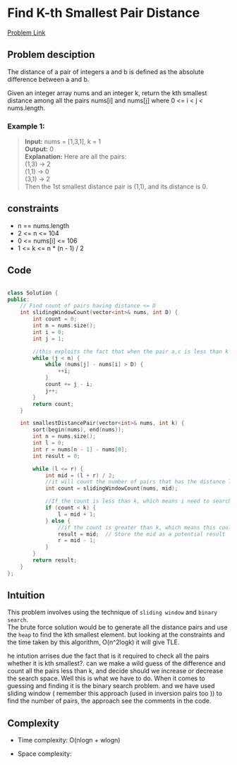 # Find K-th Smallest Pair Distance
[Problem Link](https://leetcode.com/problems/find-k-th-smallest-pair-distance/description/?envType=daily-question&envId=2024-08-14)

## Problem desciption 
The distance of a pair of integers a and b is defined as the absolute difference between a and b.

Given an integer array nums and an integer k, return the kth smallest distance among all the pairs nums[i] and nums[j] where 0 <= i < j < nums.length.

### Example 1:

> **Input:** nums = [1,3,1], k = 1<br>
> **Output:** 0<br>
> **Explanation:** Here are all the pairs:<br>
> (1,3) -> 2<br>
> (1,1) -> 0<br>
> (3,1) -> 2<br>
> Then the 1st smallest distance pair is (1,1), and its distance is 0.<br>

## constraints
* n == nums.length
* 2 <= n <= 104
* 0 <= nums[i] <= 106
* 1 <= k <= n * (n - 1) / 2

## Code
```cpp

class Solution {
public:
    // Find count of pairs having distance <= D
    int slidingWindowCount(vector<int>& nums, int D) {
        int count = 0;
        int n = nums.size();
        int i = 0;
        int j = 1;

        //this exploits the fact that when the pair a,c is less than k in the array [a,b,c], the pair (a,b) should also be less than the k due to the fact that it is b<c and dif of a,b will also be less. remember it is sorted. 
        while (j < n) {
            while (nums[j] - nums[i] > D) {
                ++i;
            }
            count += j - i;
            j++;
        }
        return count;
    }

    int smallestDistancePair(vector<int>& nums, int k) {
        sort(begin(nums), end(nums));
        int n = nums.size();
        int l = 0;
        int r = nums[n - 1] - nums[0];
        int result = 0;

        while (l <= r) {
            int mid = (l + r) / 2;
            //it will count the number of pairs that has the distance less than or equal to mid.
            int count = slidingWindowCount(nums, mid);

            //If the count is less than k, which means i need to search in the right side of the mid to get my answer.
            if (count < k) {
                l = mid + 1;
            } else {
                //if the count is greater than k, which means this could be my possible answer, but i can get exactly kth one too, so lets keep trying.
                result = mid;  // Store the mid as a potential result
                r = mid - 1;
            }
        }
        return result;
    }
};


```

## Intuition
This problem involves using the technique of ```sliding window``` and ```binary search```. <br>
The brute force solution would be to generate all the distance pairs and use the ```heap``` to find the kth smallest element. but looking at the constraints and the time taken by this algorithm, O(n^2logk) it will give TLE. 

he intution arrises due the fact that is it required to check all the pairs whether it is kth smallest?. can we make a wild guess of the difference and count all the pairs less than k, and decide should we increase or decrease the search space. Well this is what we have to do. When it comes to guessing and finding it is the binary search problem. and we have used sliding window ( remember this approach (used in inversion pairs too )) to find the number of pairs, the approach see the comments in the code. 


## Complexity
- Time complexity: O(nlogn + wlogn)

- Space complexity:
